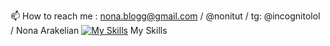📫 How to reach me : nona.blogg@gmail.com /  @nonitut / tg: @incognitolol / Nona Arakelian 
[![My Skills](https://skillicons.dev/icons?i=js,html,css,python,figma&theme=light)](https://skillicons.dev)
My Skills



